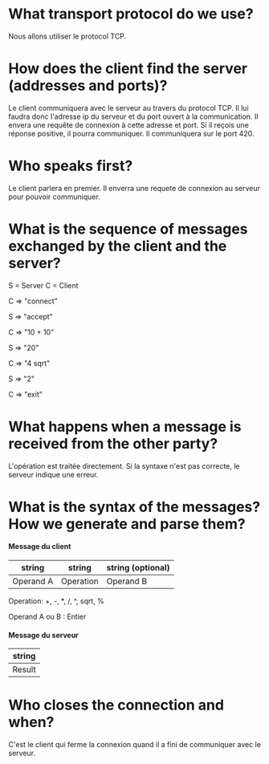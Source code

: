 # What transport protocol do we use?

Nous allons utiliser le protocol TCP.

# How does the client find the server (addresses and ports)?

Le client communiquera avec le serveur au travers du protocol TCP. Il lui faudra donc l'adresse ip du serveur et du port ouvert à la communication. Il envera une requête de connexion à cette adresse et port. Si il reçois une réponse positive, il pourra communiquer. Il communiquera sur le port 420.

# Who speaks first?

Le client parlera en premier. Il enverra une requete de connexion au serveur pour pouvoir communiquer.

# What is the sequence of messages exchanged by the client and the server?

S = Server C = Client

C => "connect"

S => "accept"

C => "10 + 10"

S => "20"

C => "4 sqrt"

S => "2"

C => "exit"

# What happens when a message is received from the other party?

L'opération est traitée directement. Si la syntaxe n'est pas correcte, le serveur indique une erreur.

# What is the syntax of the messages? How we generate and parse them?

#### Message du client 

| string    | string    | string (optional) |
| --------- | --------- | ----------------- |
| Operand A | Operation | Operand B         |

Operation: +, -, *, /, ^, sqrt, %

Operand A ou B : Entier

#### Message du serveur

| string |
| ------ |
| Result |


# Who closes the connection and when?

C'est le client qui ferme la connexion quand il a fini de communiquer avec le serveur.
